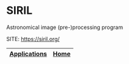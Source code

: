 # SIRIL
 
 Astronomical image (pre-)processing program
 
 SITE: https://siril.org/

 | [Applications](https://portable-linux-apps.github.io/apps.html) | [Home](https://portable-linux-apps.github.io)
 | --- | --- |
